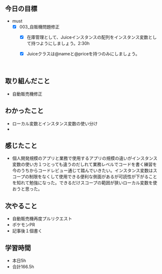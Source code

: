 
## 今日の目標
- must
  - [x] 003_自販機問題修正
     - [x] 在庫管理として、Juiceインスタンスの配列をインスタンス変数として持つようにしましょう。2:30h
     - [x] Juiceクラスは@nameと@priceを持つのみにしましょう。
  

  　　
## 取り組んだこと
- 自動販売機修正
## わかったこと
- ローカル変数とインスタンス変数の使い分け
- 
## 感じたこと
- 個人開発規模のアプリと業務で使用するアプリの規模の違いがインスタンス変数の使い方１つとっても違うのだしれて業務レベルでコードを書く練習を今のうちからコードレビュー通じて踏んでいきたい。インスタンス変数はスコープの制限をなくして使用できる便利な側面があるが可読性が下がることを知れて勉強になった。できるだけスコープの範囲が狭いローカル変数を使おうと思った。


## 次やること
- 自動販売機再度プルリクエスト
- ポケモンPR
- 記事後１個書く




## 学習時間
- 本日5h
- 合計166.5h
